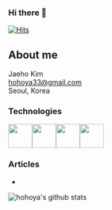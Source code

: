 ### Hi there 👋
[![Hits](https://hits.seeyoufarm.com/api/count/incr/badge.svg?url=https%3A%2F%2Fgithub.com%2Fhohoya33%2Fhit-counter&count_bg=%237F3DC8&title_bg=%23202020&icon=&icon_color=%23E7E7E7&title=hits&edge_flat=false)](https://hits.seeyoufarm.com)


## About me
Jaeho Kim<br/>
hohoya33@gmail.com<br/>
Seoul, Korea

### Technologies
<div style="display:flex;">
  <img src="https://media.giphy.com/media/ln7z2eWriiQAllfVcn/giphy.gif" alt="" width="48px" />
  <img src="https://media.giphy.com/media/eNAsjO55tPbgaor7ma/giphy.gif" alt="" width="48px" />
  <img src="https://media.giphy.com/media/MhAjImzXlNF5r7m3O5/giphy.gif" alt="" width="48px" />
  <img src="https://media3.giphy.com/media/kdFc8fubgS31b8DsVu/giphy.webp" alt="" width="48">
</div>


### Articles
*

![hohoya's github stats](https://github-readme-stats.vercel.app/api?username=hohoya33&show_icons=true&count_private=true)



<!--
![hohoya's github stats](https://github-readme-stats.vercel.app/api?username=hohoya33&show_icons=true&theme=tokyonight)

**hohoya33/hohoya33** is a ✨ _special_ ✨ repository because its `README.md` (this file) appears on your GitHub profile.

Here are some ideas to get you started:

- 🔭 I’m currently working on ...
- 🌱 I’m currently learning ...
- 👯 I’m looking to collaborate on ...
- 🤔 I’m looking for help with ...
- 💬 Ask me about ...
- 📫 How to reach me: ...
- 😄 Pronouns: ...
- ⚡ Fun fact: ...
-->
